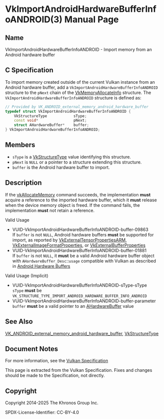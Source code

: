 # VkImportAndroidHardwareBufferInfoANDROID(3) Manual Page

## Name

VkImportAndroidHardwareBufferInfoANDROID - Import memory from an Android hardware buffer



## [](#_c_specification)C Specification

To import memory created outside of the current Vulkan instance from an Android hardware buffer, add a `VkImportAndroidHardwareBufferInfoANDROID` structure to the `pNext` chain of the [VkMemoryAllocateInfo](https://registry.khronos.org/vulkan/specs/latest/man/html/VkMemoryAllocateInfo.html) structure. The `VkImportAndroidHardwareBufferInfoANDROID` structure is defined as:

```c++
// Provided by VK_ANDROID_external_memory_android_hardware_buffer
typedef struct VkImportAndroidHardwareBufferInfoANDROID {
    VkStructureType            sType;
    const void*                pNext;
    struct AHardwareBuffer*    buffer;
} VkImportAndroidHardwareBufferInfoANDROID;
```

## [](#_members)Members

- `sType` is a [VkStructureType](https://registry.khronos.org/vulkan/specs/latest/man/html/VkStructureType.html) value identifying this structure.
- `pNext` is `NULL` or a pointer to a structure extending this structure.
- `buffer` is the Android hardware buffer to import.

## [](#_description)Description

If the [vkAllocateMemory](https://registry.khronos.org/vulkan/specs/latest/man/html/vkAllocateMemory.html) command succeeds, the implementation **must** acquire a reference to the imported hardware buffer, which it **must** release when the device memory object is freed. If the command fails, the implementation **must** not retain a reference.

Valid Usage

- [](#VUID-VkImportAndroidHardwareBufferInfoANDROID-buffer-09863)VUID-VkImportAndroidHardwareBufferInfoANDROID-buffer-09863  
  If `buffer` is not `NULL`, Android hardware buffers **must** be supported for import, as reported by [VkExternalTensorPropertiesARM](https://registry.khronos.org/vulkan/specs/latest/man/html/VkExternalTensorPropertiesARM.html), [VkExternalImageFormatProperties](https://registry.khronos.org/vulkan/specs/latest/man/html/VkExternalImageFormatProperties.html), or [VkExternalBufferProperties](https://registry.khronos.org/vulkan/specs/latest/man/html/VkExternalBufferProperties.html)
- [](#VUID-VkImportAndroidHardwareBufferInfoANDROID-buffer-01881)VUID-VkImportAndroidHardwareBufferInfoANDROID-buffer-01881  
  If `buffer` is not `NULL`, it **must** be a valid Android hardware buffer object with `AHardwareBuffer_Desc`::`usage` compatible with Vulkan as described in [Android Hardware Buffers](https://registry.khronos.org/vulkan/specs/latest/html/vkspec.html#memory-external-android-hardware-buffer)

Valid Usage (Implicit)

- [](#VUID-VkImportAndroidHardwareBufferInfoANDROID-sType-sType)VUID-VkImportAndroidHardwareBufferInfoANDROID-sType-sType  
  `sType` **must** be `VK_STRUCTURE_TYPE_IMPORT_ANDROID_HARDWARE_BUFFER_INFO_ANDROID`
- [](#VUID-VkImportAndroidHardwareBufferInfoANDROID-buffer-parameter)VUID-VkImportAndroidHardwareBufferInfoANDROID-buffer-parameter  
  `buffer` **must** be a valid pointer to an [AHardwareBuffer](https://registry.khronos.org/vulkan/specs/latest/man/html/AHardwareBuffer.html) value

## [](#_see_also)See Also

[VK\_ANDROID\_external\_memory\_android\_hardware\_buffer](https://registry.khronos.org/vulkan/specs/latest/man/html/VK_ANDROID_external_memory_android_hardware_buffer.html), [VkStructureType](https://registry.khronos.org/vulkan/specs/latest/man/html/VkStructureType.html)

## [](#_document_notes)Document Notes

For more information, see the [Vulkan Specification](https://registry.khronos.org/vulkan/specs/latest/html/vkspec.html#VkImportAndroidHardwareBufferInfoANDROID)

This page is extracted from the Vulkan Specification. Fixes and changes should be made to the Specification, not directly.

## [](#_copyright)Copyright

Copyright 2014-2025 The Khronos Group Inc.

SPDX-License-Identifier: CC-BY-4.0